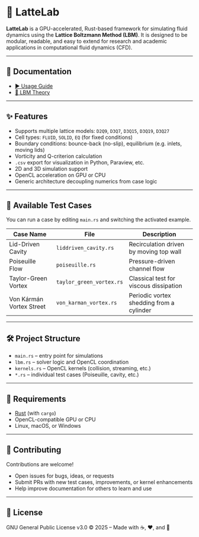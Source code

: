 # 🍵 LatteLab

**LatteLab** is a GPU-accelerated, Rust-based framework for simulating fluid dynamics using the **Lattice Boltzmann Method (LBM)**. It is designed to be modular, readable, and easy to extend for research and academic applications in computational fluid dynamics (CFD).

---

## 📖 Documentation

- [▶️ Usage Guide](usage.md)
- [🧠 LBM Theory](theory.md)

---

## ✨ Features

- Supports multiple lattice models: `D2Q9`, `D3Q7`, `D3Q15`, `D3Q19`, `D3Q27`
- Cell types: `FLUID`, `SOLID`, `EQ` (for fixed conditions)
- Boundary conditions: bounce-back (no-slip), equilibrium (e.g. inlets, moving lids)
- Vorticity and Q-criterion calculation
- `.csv` export for visualization in Python, Paraview, etc.
- 2D and 3D simulation support
- OpenCL acceleration on GPU or CPU
- Generic architecture decoupling numerics from case logic

---

## 🧪 Available Test Cases

You can run a case by editing `main.rs` and switching the activated example.

| Case Name                 | File                          | Description                                |
|--------------------------|-------------------------------|--------------------------------------------|
| Lid-Driven Cavity        | `liddriven_cavity.rs`         | Recirculation driven by moving top wall    |
| Poiseuille Flow          | `poiseuille.rs`               | Pressure-driven channel flow               |
| Taylor-Green Vortex      | `taylor_green_vortex.rs`      | Classical test for viscous dissipation     |
| Von Kármán Vortex Street | `von_karman_vortex.rs`        | Periodic vortex shedding from a cylinder   |

---

## 🛠️ Project Structure

- `main.rs` – entry point for simulations
- `lbm.rs` – solver logic and OpenCL coordination
- `kernels.rs` – OpenCL kernels (collision, streaming, etc.)
- `*.rs` – individual test cases (Poiseuille, cavity, etc.)

---

## 🚀 Requirements

- [Rust](https://rust-lang.org) (with `cargo`)
- OpenCL-compatible GPU or CPU
- Linux, macOS, or Windows

---

## 🤝 Contributing

Contributions are welcome!

- Open issues for bugs, ideas, or requests
- Submit PRs with new test cases, improvements, or kernel enhancements
- Help improve documentation for others to learn and use

---

## 📜 License

GNU General Public License v3.0 © 2025 – Made with ☕, ❤️, and 🧠
